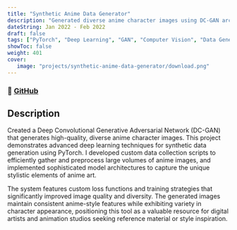 ```yaml
---
title: "Synthetic Anime Data Generator"
description: "Generated diverse anime character images using DC-GAN architecture"
dateString: Jan 2022 - Feb 2022
draft: false
tags: ["PyTorch", "Deep Learning", "GAN", "Computer Vision", "Data Generation", "Neural Networks", "Python"]
showToc: false
weight: 401
cover:
   image: "projects/synthetic-anime-data-generator/download.png"
--- 
```

### 🔗 [GitHub](https://github.com/faseeh/anime-gan-generator)

## Description

Created a Deep Convolutional Generative Adversarial Network (DC-GAN) that generates high-quality, diverse anime character images. This project demonstrates advanced deep learning techniques for synthetic data generation using PyTorch. I developed custom data collection scripts to efficiently gather and preprocess large volumes of anime images, and implemented sophisticated model architectures to capture the unique stylistic elements of anime art.

The system features custom loss functions and training strategies that significantly improved image quality and diversity. The generated images maintain consistent anime-style features while exhibiting variety in character appearance, positioning this tool as a valuable resource for digital artists and animation studios seeking reference material or style inspiration.